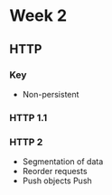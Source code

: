 # Week 2

## HTTP

### Key

+ Non-persistent

### HTTP 1.1


### HTTP 2

+ Segmentation of data
+ Reorder requests
+ Push objects
Push